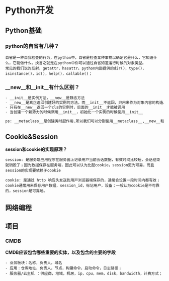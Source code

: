 # Python开发



## Python基础

### python的自省有几种？

```
自省是一种自我检查的行为，在python中，自省是检查某种事物以确定它是什么，它知道什么，它能做什么。换言之就是在python中你可以通过自省知道运行时候的对象类型。
常见的我们说的反射，getattr，hasattr。python内部提供的dir()，type()，isinstance()，id()，help()，callable()；
```

### \_\_new\_\_和\_\_init\_\_有什么区别？

```python
- __init__是实例方法，__new__是静态方法
- __new__是真正返回创建好的实例的方法，而__init__不返回，只用来作为对象内容的构造。
- 只有在__new__返回一个cls的实例时，后面的__init__才能被调用
- 当创建一个新势力的时候调用__init__，初始化一个实例的时候使用__init__

ps: __metaclass__是创建类时起作用.所以我们可以分别使用__metaclass__,__new__和__init__来分别在类创建,实例创建和实例初始化的时候做一些小手脚.
```







## Cookie&Session

**session和cookie的实现原理？**

```
session: 是服务端应⽤程序在服务器上记录⽤⼾当前会话数据，有效时间⽐较短，会话结束就销毁了；因为数据保存在服务端，因此可以认为比起cookie，session更为可靠，而且session的实现要依赖于cookie

cookie: 是通过 http 响应头发送到⽤⼾浏览器端保存的，通常会设置⼀段时间内都有效；cookie通常用来保存用户数据，session_id，标记用户，设备；一般认为cookie是不可靠的，session是可靠地。
```



## 网络编程









## 项目

### CMDB

**CMDB应该包含哪些重要的实体，以及包含的主要的字段**

```
- 业务板块：名称，负责人，域名
- 应用：仓库地址，负责人，节点，构建命令，启动命令，日志路径；
- 服务器/云主机 ：供应商，地域，机房，ip，cpu，mem，disk，bandwidth，计费方式；
```

